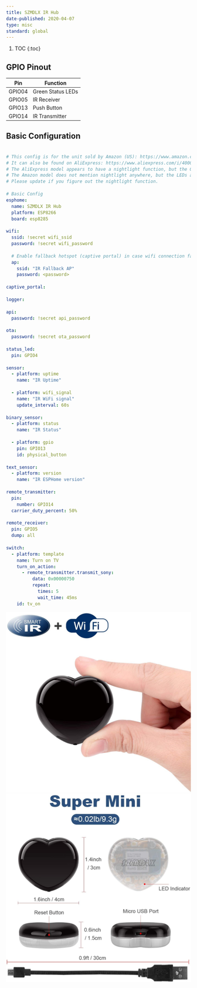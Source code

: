 ```yaml
---
title: SZMDLX IR Hub
date-published: 2020-04-07
type: misc
standard: global
---
```


1. TOC
{:toc}

## GPIO Pinout

| Pin     | Function                           |
|---------|------------------------------------|
| GPIO04  | Green Status LEDs                  |
| GPIO05  | IR Receiver                        |
| GPIO13  | Push Button                        |
| GPIO14  | IR Transmitter                     |

## Basic Configuration

```yaml

# This config is for the unit sold by Amazon (US): https://www.amazon.com/SZMDLX-Universal-Compatible-Automation-Controlled/dp/B082R44LJM/
# It can also be found on AliExpress: https://www.aliexpress.com/i/4000145673070.html
# The AliExpress model appears to have a nightlight function, but the GPIOs for that are currently unknown.
# The Amazon model does not mention nightlight anywhere, but the LEDs are present on the board.
# Please update if you figure out the nightlight function.

# Basic Config
esphome:
  name: SZMDLX IR Hub
  platform: ESP8266
  board: esp8285

wifi:
  ssid: !secret wifi_ssid
  password: !secret wifi_password

  # Enable fallback hotspot (captive portal) in case wifi connection fails
  ap:
    ssid: "IR Fallback AP"
    password: <password>

captive_portal:

logger:

api:
  password: !secret api_password

ota:
  password: !secret ota_password

status_led:
  pin: GPIO4

sensor:
  - platform: uptime
    name: "IR Uptime"

  - platform: wifi_signal
    name: "IR WiFi signal"
    update_interval: 60s

binary_sensor:
  - platform: status
    name: "IR Status"

  - platform: gpio
    pin: GPIO13
    id: physical_button

text_sensor:
  - platform: version
    name: "IR ESPHome version"

remote_transmitter:
  pin:
    number: GPIO14
  carrier_duty_percent: 50%

remote_receiver:
  pin: GPIO5
  dump: all

switch:
  - platform: template
    name: Turn on TV
    turn_on_action:
      - remote_transmitter.transmit_sony:
          data: 0x00000750
          repeat:
            times: 5
            wait_time: 45ms
    id: tv_on
```

![alt text](/assets/images/SZMDLX-IR-Hub/irhub1.jpg "Heart-Shaped SZMDX Infrared Hub")
![alt text](/assets/images/SZMDLX-IR-Hub/irhub2.jpg "Heart-Shaped SZMDX Infrared Hub")
